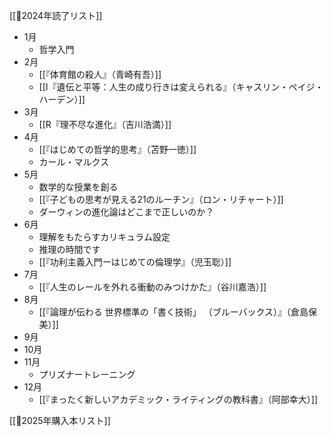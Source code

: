 [[📙2024年読了リスト]]

- 1月
	- 哲学入門
- 2月
	- [[『体育館の殺人』（青崎有吾）]]
	- [[I『遺伝と平等：人生の成り行きは変えられる』（キャスリン・ペイジ・ハーデン）]]
- 3月
	- [[R『理不尽な進化』（吉川浩満）]]
- 4月
	- [[『はじめての哲学的思考』（苫野一徳）]]
	- カール・マルクス
- 5月
	- 数学的な授業を創る
	- [[『子どもの思考が見える21のルーチン』（ロン・リチャート）]]
	- ダーウィンの進化論はどこまで正しいのか？
- 6月
	- 理解をもたらすカリキュラム設定
	- 推理の時間です
	- [[『功利主義入門ーはじめての倫理学』（児玉聡）]]
- 7月
	- [[『人生のレールを外れる衝動のみつけかた』（谷川嘉浩）]]
- 8月
	- [[『論理が伝わる 世界標準の「書く技術」 （ブルーバックス）』（倉島保美）]]
- 9月
- 10月
- 11月
	- プリズナートレーニング
- 12月
	- [[『まったく新しいアカデミック・ライティングの教科書』（阿部幸大）]]

[[📗2025年購入本リスト]]